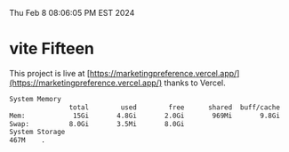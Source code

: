 Thu Feb  8 08:06:05 PM EST 2024

# vite Fifteen


This project is live at [https://marketingpreference.vercel.app/](https://marketingpreference.vercel.app/) thanks to Vercel.

```bash
System Memory
               total        used        free      shared  buff/cache   available
Mem:            15Gi       4.8Gi       2.0Gi       969Mi       9.8Gi        10Gi
Swap:          8.0Gi       3.5Mi       8.0Gi
System Storage
467M	.

